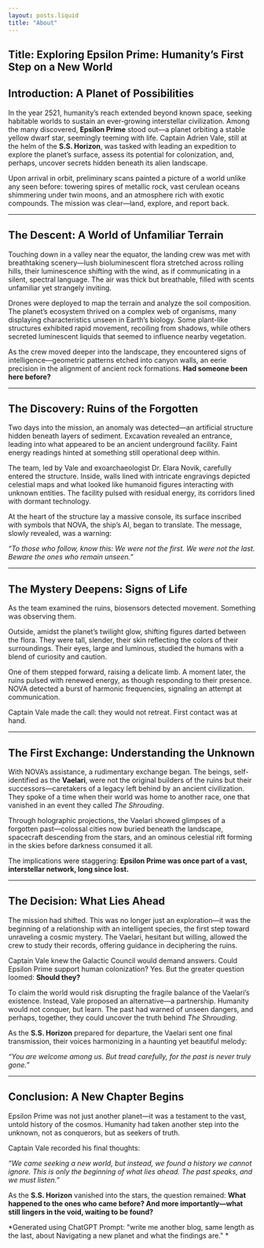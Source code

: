 ```yaml
---
layout: posts.liquid
title: "About"
---
```


## Title: Exploring Epsilon Prime: Humanity’s First Step on a New World

## Introduction: A Planet of Possibilities

In the year 2521, humanity’s reach extended beyond known space, seeking habitable worlds to sustain an ever-growing interstellar civilization. Among the many discovered, **Epsilon Prime** stood out—a planet orbiting a stable yellow dwarf star, seemingly teeming with life. Captain Adrien Vale, still at the helm of the **S.S. Horizon**, was tasked with leading an expedition to explore the planet’s surface, assess its potential for colonization, and, perhaps, uncover secrets hidden beneath its alien landscape.

Upon arrival in orbit, preliminary scans painted a picture of a world unlike any seen before: towering spires of metallic rock, vast cerulean oceans shimmering under twin moons, and an atmosphere rich with exotic compounds. The mission was clear—land, explore, and report back.

---

## The Descent: A World of Unfamiliar Terrain

Touching down in a valley near the equator, the landing crew was met with breathtaking scenery—lush bioluminescent flora stretched across rolling hills, their luminescence shifting with the wind, as if communicating in a silent, spectral language. The air was thick but breathable, filled with scents unfamiliar yet strangely inviting.

Drones were deployed to map the terrain and analyze the soil composition. The planet’s ecosystem thrived on a complex web of organisms, many displaying characteristics unseen in Earth’s biology. Some plant-like structures exhibited rapid movement, recoiling from shadows, while others secreted luminescent liquids that seemed to influence nearby vegetation.

As the crew moved deeper into the landscape, they encountered signs of intelligence—geometric patterns etched into canyon walls, an eerie precision in the alignment of ancient rock formations. **Had someone been here before?**

---

## The Discovery: Ruins of the Forgotten

Two days into the mission, an anomaly was detected—an artificial structure hidden beneath layers of sediment. Excavation revealed an entrance, leading into what appeared to be an ancient underground facility. Faint energy readings hinted at something still operational deep within.

The team, led by Vale and exoarchaeologist Dr. Elara Novik, carefully entered the structure. Inside, walls lined with intricate engravings depicted celestial maps and what looked like humanoid figures interacting with unknown entities. The facility pulsed with residual energy, its corridors lined with dormant technology.

At the heart of the structure lay a massive console, its surface inscribed with symbols that NOVA, the ship’s AI, began to translate. The message, slowly revealed, was a warning:

*“To those who follow, know this: We were not the first. We were not the last. Beware the ones who remain unseen.”*

---

## The Mystery Deepens: Signs of Life

As the team examined the ruins, biosensors detected movement. Something was observing them.

Outside, amidst the planet’s twilight glow, shifting figures darted between the flora. They were tall, slender, their skin reflecting the colors of their surroundings. Their eyes, large and luminous, studied the humans with a blend of curiosity and caution.

One of them stepped forward, raising a delicate limb. A moment later, the ruins pulsed with renewed energy, as though responding to their presence. NOVA detected a burst of harmonic frequencies, signaling an attempt at communication.

Captain Vale made the call: they would not retreat. First contact was at hand.

---

## The First Exchange: Understanding the Unknown

With NOVA’s assistance, a rudimentary exchange began. The beings, self-identified as the **Vaelari**, were not the original builders of the ruins but their successors—caretakers of a legacy left behind by an ancient civilization. They spoke of a time when their world was home to another race, one that vanished in an event they called *The Shrouding*.

Through holographic projections, the Vaelari showed glimpses of a forgotten past—colossal cities now buried beneath the landscape, spacecraft descending from the stars, and an ominous celestial rift forming in the skies before darkness consumed it all. 

The implications were staggering: **Epsilon Prime was once part of a vast, interstellar network, long since lost.**

---

## The Decision: What Lies Ahead

The mission had shifted. This was no longer just an exploration—it was the beginning of a relationship with an intelligent species, the first step toward unraveling a cosmic mystery. The Vaelari, hesitant but willing, allowed the crew to study their records, offering guidance in deciphering the ruins.

Captain Vale knew the Galactic Council would demand answers. Could Epsilon Prime support human colonization? Yes. But the greater question loomed: **Should they?**

To claim the world would risk disrupting the fragile balance of the Vaelari’s existence. Instead, Vale proposed an alternative—a partnership. Humanity would not conquer, but learn. The past had warned of unseen dangers, and perhaps, together, they could uncover the truth behind *The Shrouding*.

As the **S.S. Horizon** prepared for departure, the Vaelari sent one final transmission, their voices harmonizing in a haunting yet beautiful melody:

*“You are welcome among us. But tread carefully, for the past is never truly gone.”*

---

## Conclusion: A New Chapter Begins

Epsilon Prime was not just another planet—it was a testament to the vast, untold history of the cosmos. Humanity had taken another step into the unknown, not as conquerors, but as seekers of truth. 

Captain Vale recorded his final thoughts:

*“We came seeking a new world, but instead, we found a history we cannot ignore. This is only the beginning of what lies ahead. The past speaks, and we must listen.”*

As the **S.S. Horizon** vanished into the stars, the question remained: **What happened to the ones who came before? And more importantly—what still lingers in the void, waiting to be found?**

*Generated using ChatGPT Prompt: "write me another blog, same length as the last, about Navigating a new planet and what the findings are." *
